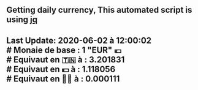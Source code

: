 ## Getting daily currency, This automated script is using [jq](https://stedolan.github.io/jq/)
## Last Update:  2020-06-02 à 12:00:02 </br># Monaie de base : 1 "EUR" 💶 </br> # Equivaut en 🇹🇳 à :  3.201831 </br> # Equivaut en 💵 à : 1.118056</br> # Equivaut en 🐱‍💻 à :  0.000111
